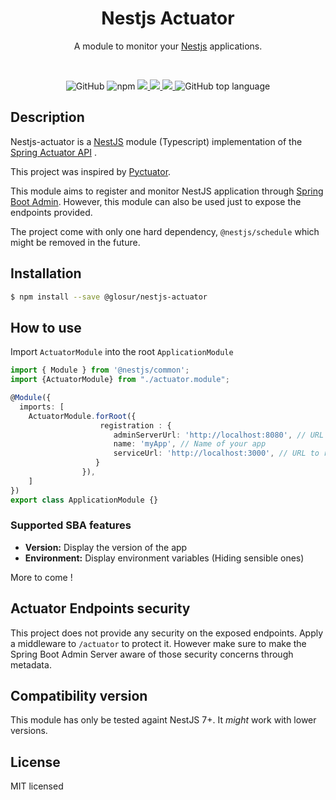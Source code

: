 
<h1 align="center">Nestjs Actuator</h1>

<p align="center">A module to monitor your <a href="https://github.com/nestjs/nest">Nestjs</a> applications.</p>
<br/>
<p align="center">
    <img alt="GitHub" src="https://img.shields.io/github/license/glosur/nestjs-actuator">
    <img alt="npm" src="https://img.shields.io/npm/v/@glosur/nestjs-actuator">
    <a href="https://cloud.drone.io/Glosur/nestjs-actuator">
        <img src="https://cloud.drone.io/api/badges/Glosur/nestjs-actuator/status.svg" />
    </a>
    <a href="https://codeclimate.com/github/Glosur/nestjs-actuator/maintainability">
        <img src="https://api.codeclimate.com/v1/badges/b4a9985f26bfb6b4250d/maintainability" />
    </a>
    <a href="https://codecov.io/gh/Glosur/nestjs-actuator">
      <img src="https://codecov.io/gh/Glosur/nestjs-actuator/branch/master/graph/badge.svg" />
    </a>
    <img alt="GitHub top language" src="https://img.shields.io/github/languages/top/glosur/nestjs-actuator">
</p>

## Description

Nestjs-actuator is a [NestJS](https://nestjs.com/) module (Typescript) implementation of the [Spring Actuator API](https://docs.spring.io/spring-boot/docs/current/actuator-api/html/#info) .
 
This project was inspired by [Pyctuator](https://github.com/SolarEdgeTech/pyctuator).
 
This module aims to register and monitor NestJS application through [Spring Boot Admin](https://github.com/codecentric/spring-boot-admin).
However, this module can also be used just to expose the endpoints provided.

The project come with only one hard dependency, `@nestjs/schedule` which might be removed in the future.

## Installation

```bash
$ npm install --save @glosur/nestjs-actuator
```

## How to use

Import `ActuatorModule` into the root `ApplicationModule`

```typescript
import { Module } from '@nestjs/common';
import {ActuatorModule} from "./actuator.module";

@Module({
  imports: [
    ActuatorModule.forRoot({
                    registration : {
                       adminServerUrl: 'http://localhost:8080', // URL of the spring boot admin server
                       name: 'myApp', // Name of your app
                       serviceUrl: 'http://localhost:3000', // URL to register with to Spring Boot Admin. This is what Spring Boot Admin will try to call to fetch informations.
                   }
                }),
    ]
})
export class ApplicationModule {}
```

### Supported SBA features
* **Version:** Display the version of the app
* **Environment:** Display environment variables (Hiding sensible ones)

More to come !

## Actuator Endpoints security

This project does not provide any security on the exposed endpoints. Apply a middleware to `/actuator` to protect it. 
However make sure to make the Spring Boot Admin Server aware of those security concerns through metadata.


## Compatibility version

This module has only be tested againt NestJS 7+. It *might* work with lower versions.

## License

MIT licensed
